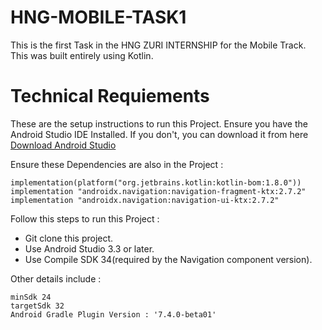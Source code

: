 # HNG-MOBILE-TASK1

This is the first Task in the HNG ZURI INTERNSHIP for the Mobile Track. This was built entirely using Kotlin.

# Technical Requiements

These are the setup instructions to run this Project. Ensure you have the Android Studio IDE Installed. If you
don't, you can download it from here [Download Android Studio](https://developer.android.com/studio)

Ensure these Dependencies are also in the Project :
```
implementation(platform("org.jetbrains.kotlin:kotlin-bom:1.8.0"))
implementation "androidx.navigation:navigation-fragment-ktx:2.7.2"
implementation "androidx.navigation:navigation-ui-ktx:2.7.2"
```

Follow this steps to run this Project :
- Git clone this project.
- Use Android Studio 3.3 or later.
- Use Compile SDK 34(required by the Navigation component version).

Other details include :
```
minSdk 24
targetSdk 32
Android Gradle Plugin Version : '7.4.0-beta01'
```

